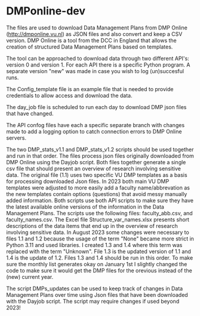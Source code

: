# DMPonline-dev

The files are used to download Data Management Plans from DMP Online (http://dmponline.vu.nl) as JSON files and also convert and keep a CSV version.
DMP Online is a tool from the DCC in England that allows the creation of structured Data Management Plans based on templates.

The tool can be approached to download data through two different API's: version 0 and version 1.
For each API there is a specific Python program. A separate version "new" was made in case you wish to log (un)succesful runs.

The Config_template file is an example file that is needed to provide credentials to allow access and download the data.

The day_job file is scheduled to run each day to download DMP json files that have changed. 

The API confog files have each a specific separate branch with changes made to add a logging option to catch connection errors to DMP Online servers.

The two DMP_stats_v1.1 and DMP_stats_v1.2 scripts should be used together and run in that order. The files process json files originally downloaded from DMP Online using the Dayjob script. Both files together generate a single csv file that should present an overview of research involving sensitive data. The original file (1.1) uses two specific VU DMP templates as a basis for processing downloaded Json files. In 2023 both main VU DMP templates were adjusted to more easily add a faculty name/abbrevation as the new templates contain options (questions) that avoid messy manually added information. Both scripts use both API scripts to make sure they have the latest available online versions of the information in the Data Management Plans. The scripts use the following files: faculty_abb.csv, and faculty_names.csv. The Excel file Structure_var_names.xlsx presents short descriptions of the data items that end up in the overview of research involving sensitive data.
In August 2023 some changes were necessary to files 1.1 and 1.2 because the usage of the term "None" became more strict in Python 3.11 and used libraries. I created 1.3 and 1.4 where this term was replaced with the term "Unknown". File 1.3 is the updated version of 1.1 and 1.4 is the update of 1.2. Files 1.3 and 1.4 should be run in this order.
To make sure the monthly list generates okay on January 1st I slightly changed the code to make sure it would get the DMP files for the orevious instead of the (new) current year.

The script DMPs_updates can be used to keep track of changes in Data Management Plans over time using Json files that have been downloaded with the Dayjob script. The script may require changes if used beyond 2023!
